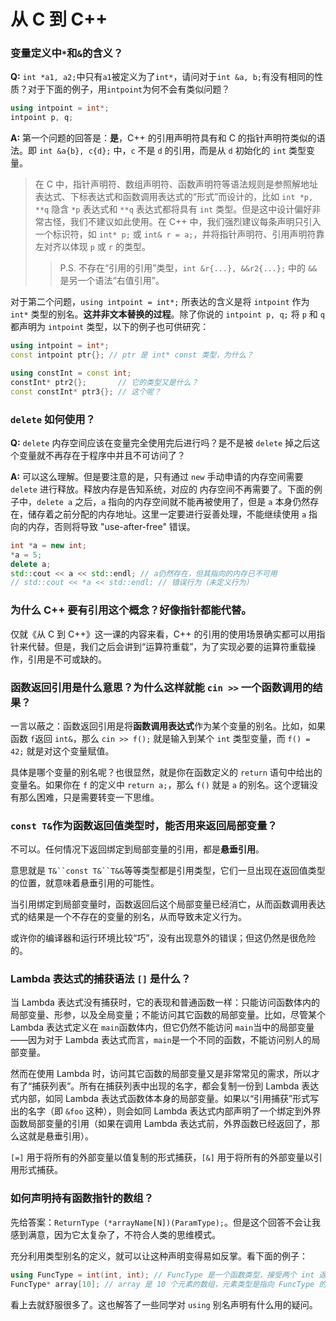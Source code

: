 # 从 C 到 C++

### 变量定义中`*`和`&`的含义？

**Q:** `int *a1, a2;`中只有`a1`被定义为了`int*`，请问对于`int &a, b;`有没有相同的性质？对于下面的例子，用`intpoint`为何不会有类似问题？

```c++
using intpoint = int*;
intpoint p, q;
```

**A:** 第一个问题的回答是：**是**，C++ 的引用声明符具有和 C 的指针声明符类似的语法。即 `int &a{b}, c{d};` 中，`c` 不是 `d` 的引用，而是从 `d` 初始化的 `int` 类型变量。
   
> 在 C 中，指针声明符、数组声明符、函数声明符等语法规则是参照解地址表达式、下标表达式和函数调用表达式的“形式”而设计的，比如 `int *p, **q` 隐含 `*p` 表达式和 `**q` 表达式都将具有 `int` 类型。但是这中设计偏好非常古怪，我们不建议如此使用。在 C++ 中，我们强烈建议每条声明只引入一个标识符，如 `int* p;` 或 `int& r = a;`，并将指针声明符、引用声明符靠左对齐以体现 `p` 或 `r` 的类型。
> 
>> P.S. 不存在“引用的引用”类型，`int &r{...}, &&r2{...};` 中的 `&&` 是另一个语法“右值引用”。

对于第二个问题，`using intpoint = int*;` 所表达的含义是将 `intpoint` 作为 `int*` 类型的别名。**这并非文本替换的过程**。除了你说的 `intpoint p, q;` 将 `p` 和 `q` 都声明为 `intpoint` 类型，以下的例子也可供研究：

```cpp
using intpoint = int*;
const intpoint ptr{}; // ptr 是 int* const 类型，为什么？

using constInt = const int;
constInt* ptr2{};       // 它的类型又是什么？
const constInt* ptr3{}; // 这个呢？
```

### `delete` 如何使用？

**Q:** `delete` 内存空间应该在变量完全使用完后进行吗？是不是被 `delete` 掉之后这个变量就不再存在于程序中并且不可访问了？

**A:** 可以这么理解。但是要注意的是，只有通过 `new` 手动申请的内存空间需要 `delete` 进行释放。释放内存是告知系统，对应的 内存空间不再需要了。下面的例子中，`delete a` 之后，`a` 指向的内存空间就不能再被使用了，但是 `a` 本身仍然存在，储存着之前分配的内存地址。这里一定要进行妥善处理，不能继续使用 `a` 指向的内存，否则将导致 "use-after-free" 错误。

```c++
int *a = new int;
*a = 5;
delete a;
std::cout << a << std::endl; // a仍然存在，但其指向的内存已不可用
// std::cout << *a << std::endl; // 错误行为（未定义行为）
```

### 为什么 C++ 要有引用这个概念？好像指针都能代替。

仅就《从 C 到 C++》这一课的内容来看，C++ 的引用的使用场景确实都可以用指针来代替。但是，我们之后会讲到“运算符重载”，为了实现必要的运算符重载操作，引用是不可或缺的。

### 函数返回引用是什么意思？为什么这样就能 `cin >>` 一个函数调用的结果？

一言以蔽之：函数返回引用是将**函数调用表达式**作为某个变量的别名。比如，如果函数 `f`返回 `int&`，那么 `cin >> f();` 就是输入到某个 `int` 类型变量，而 `f() = 42;` 就是对这个变量赋值。

具体是哪个变量的别名呢？也很显然，就是你在函数定义的 `return` 语句中给出的变量名。如果你在 `f` 的定义中 `return a;`，那么 `f()` 就是 `a` 的别名。这个逻辑没有那么困难，只是需要转变一下思维。

### `const T&`作为函数返回值类型时，能否用来返回局部变量？

不可以。任何情况下返回绑定到局部变量的引用，都是**悬垂引用**。

意思就是 `T&``const T&``T&&`等等类型都是引用类型，它们一旦出现在返回值类型的位置，就意味着悬垂引用的可能性。

当引用绑定到局部变量时，函数返回后这个局部变量已经消亡，从而函数调用表达式的结果是一个不存在的变量的别名，从而导致未定义行为。

或许你的编译器和运行环境比较“巧”，没有出现意外的错误；但这仍然是很危险的。

### Lambda 表达式的捕获语法 `[]` 是什么？

当 Lambda 表达式没有捕获时，它的表现和普通函数一样：只能访问函数体内的局部变量、形参，以及全局变量；不能访问其它函数的局部变量。比如，尽管某个 Lambda 表达式定义在 `main`函数体内，但它仍然不能访问 `main`当中的局部变量——因为对于 Lambda 表达式而言，`main`是一个不同的函数，不能访问别人的局部变量。

然而在使用 Lambda 时，访问其它函数的局部变量又是非常常见的需求，所以才有了“捕获列表”。所有在捕获列表中出现的名字，都会复制一份到 Lambda 表达式内部，如同 Lambda 表达式函数体本身的局部变量。如果以“引用捕获”形式写出的名字（即 `&foo` 这种），则会如同 Lambda 表达式内部声明了一个绑定到外界函数局部变量的引用（如果在调用 Lambda 表达式前，外界函数已经返回了，那么这就是悬垂引用）。

`[=]` 用于将所有的外部变量以值复制的形式捕获，`[&]` 用于将所有的外部变量以引用形式捕获。

### 如何声明持有函数指针的数组？

先给答案：`ReturnType (*arrayName[N])(ParamType);`。但是这个回答不会让我感到满意，因为它太复杂了，不符合人类的思维模式。

充分利用类型别名的定义，就可以让这种声明变得易如反掌。看下面的例子：

```cpp
using FuncType = int(int, int); // FuncType 是一个函数类型，接受两个 int 返回 int
FuncType* array[10]; // array 是 10 个元素的数组，元素类型是指向 FuncType 的指针
```

看上去就舒服很多了。这也解答了一些同学对 `using` 别名声明有什么用的疑问。
